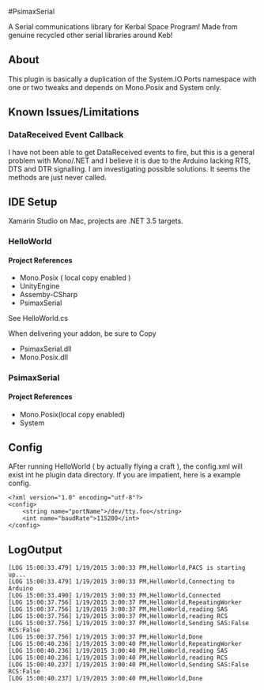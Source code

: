 #PsimaxSerial

A Serial communications library for Kerbal Space Program! Made from genuine recycled other serial libraries around Keb!

## About
This plugin is basically a duplication of the System.IO.Ports namespace with one or two tweaks and depends on Mono.Posix and System only.

## Known Issues/Limitations

### DataReceived Event Callback
I have not been able to get DataReceived events to fire, but this is a general problem with Mono/.NET and I believe it is due to the Arduino lacking RTS, DTS and DTR signalling. I am investigating possible solutions. It seems the methods are just never called.

## IDE Setup

Xamarin Studio on Mac, projects are .NET 3.5 targets. 

### HelloWorld

#### Project References

* Mono.Posix ( local copy enabled ) 
* UnityEngine 
* Assemby-CSharp
* PsimaxSerial

See HelloWorld.cs

When delivering your addon, be sure to Copy

* PsimaxSerial.dll
* Mono.Posix.dll

### PsimaxSerial

#### Project References

* Mono.Posix(local copy enabled)
* System

## Config
AFter running HelloWorld ( by actually flying a craft ), the config.xml will exist int he plugin data directory. If you are impatient, here is a example config.

	<?xml version="1.0" encoding="utf-8"?>
	<config>
    	<string name="portName">/dev/tty.foo</string>
    	<int name="baudRate">115200</int>
	</config>

## LogOutput

	[LOG 15:00:33.479] 1/19/2015 3:00:33 PM,HelloWorld,PACS is starting up...
	[LOG 15:00:33.479] 1/19/2015 3:00:33 PM,HelloWorld,Connecting to Arduino
	[LOG 15:00:33.490] 1/19/2015 3:00:33 PM,HelloWorld,Connected
	[LOG 15:00:37.756] 1/19/2015 3:00:37 PM,HelloWorld,RepeatingWorker
	[LOG 15:00:37.756] 1/19/2015 3:00:37 PM,HelloWorld,reading SAS
	[LOG 15:00:37.756] 1/19/2015 3:00:37 PM,HelloWorld,reading RCS
	[LOG 15:00:37.756] 1/19/2015 3:00:37 PM,HelloWorld,Sending SAS:False RCS:False
	[LOG 15:00:37.756] 1/19/2015 3:00:37 PM,HelloWorld,Done
	[LOG 15:00:40.236] 1/19/2015 3:00:40 PM,HelloWorld,RepeatingWorker
	[LOG 15:00:40.236] 1/19/2015 3:00:40 PM,HelloWorld,reading SAS
	[LOG 15:00:40.236] 1/19/2015 3:00:40 PM,HelloWorld,reading RCS
	[LOG 15:00:40.237] 1/19/2015 3:00:40 PM,HelloWorld,Sending SAS:False RCS:False
	[LOG 15:00:40.237] 1/19/2015 3:00:40 PM,HelloWorld,Done
